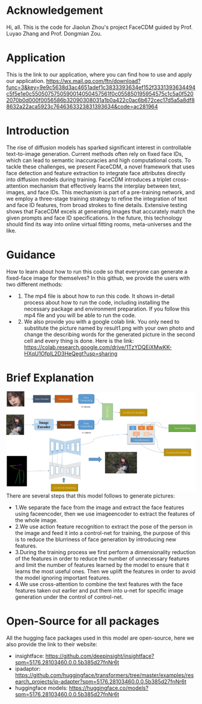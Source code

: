 # Acknowledgement
Hi, all. This is the code for Jiaolun Zhou's project FaceCDM guided by Prof. Luyao Zhang and Prof. Dongmian Zou.

# Application
This is the link to our application, where you can find how to use and apply our application.
https://wx.mail.qq.com/ftn/download?func=3&key=9e9c5638d3ac4651adef1c3833393634ef152f3331393634494c5f5e1e0c5505075750590014050457561f0c055850195954575c1c5a0f5202070b0d000f0056586b32090308031a1b0a422c0ac6b672cec17d5a5a8df88632a22aca5923c7646363323831393634&code=ac281964

# Introduction
The rise of diffusion models has sparked significant interest in controllable text-to-image generation. Current methods often rely on fixed face IDs, which can lead to semantic inaccuracies and high computational costs. To tackle these challenges, we present FaceCDM, a novel framework that uses face detection and feature extraction to integrate face attributes directly into diffusion models during training. FaceCDM introduces a triplet cross-attention mechanism that effectively learns the interplay between text, images, and face IDs. This mechanism is part of a pre-training network, and we employ a three-stage training strategy to refine the integration of text and face ID features, from broad strokes to fine details. Extensive testing shows that FaceCDM excels at generating images that accurately match the given prompts and face ID specifications. In the future, this technology should find its way into online virtual fitting rooms, meta-universes and the like.

# Guidance
How to learn about how to run this code so that everyone can generate a fixed-face image for themselves? In this github, we provide the users with two different methods:

- 1. The mp4 file is about how to run this code. It shows in-detail process about how to run the code, including installing the necessary package and environment preparation. If you follow this mp4 file and you will be able to run the code.
- 2. We also provide you with a google colab link. You only need to substitute the picture named by result1.png with your own photo and change the describing words for the generated picture in the second cell and every thing is done. Here is the link: https://colab.research.google.com/drive/1TzYDQEiXMwKK-HXqU1OfplL2D3HeQegt?usp=sharing

# Brief Explanation
<img src="Photo.jpg" alt="Structure">
There are several steps that this model follows to generate pictures:

- 1.We separate the face from the image and extract the face features using faceencoder, then we use imageencoder to extract the features of the whole image.
- 2.We use action feature recognition to extract the pose of the person in the image and feed it into a control-net for training, the purpose of this is to reduce the blurriness of face generation by introducing new features.
- 3.During the training process we first perform a dimensionality reduction of the features in order to reduce the number of unnecessary features and limit the number of features learned by the model to ensure that it learns the most useful ones. Then we uplift the features in order to avoid the model ignoring important features.
- 4.We use cross-attention to combine the text features with the face features taken out earlier and put them into u-net for specific image generation under the control of control-net.

# Open-Source for all packages
All the hugging face packages used in this model are open-source, here we also provide the link to their website:

- insightface: https://github.com/deepinsight/insightface?spm=5176.28103460.0.0.5b385d27fnNr6t
- ipadaptor: https://github.com/huggingface/transformers/tree/master/examples/research_projects/ip-adapter?spm=5176.28103460.0.0.5b385d27fnNr6t
- huggingface models: https://huggingface.co/models?spm=5176.28103460.0.0.5b385d27fnNr6t
